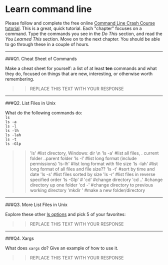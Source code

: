# Learn command line

Please follow and complete the free online [Command Line Crash Course
tutorial](http://cli.learncodethehardway.org/book/). This is a great,
quick tutorial. Each "chapter" focuses on a command. Type the commands
you see in the _Do This_ section, and read the _You Learned This_
section. Move on to the next chapter. You should be able to go through
these in a couple of hours.

---

###Q1.  Cheat Sheet of Commands  

Make a cheat sheet for yourself: a list of at least **ten** commands and what they do, focused on things that are new, interesting, or otherwise worth remembering.

> > REPLACE THIS TEXT WITH YOUR RESPONSE

---

###Q2.  List Files in Unix   

What do the following commands do:  
`ls`  
`ls -a`  
`ls -l`  
`ls -lh`  
`ls -lah`  
`ls -t`  
`ls -Glp`  

> >'ls' #list directory, Windows: dir \n
'ls -a' #list all files, . current folder ..parent folder
'ls -l' #list long format (include permissions)
'ls-lh' #list long format with file size
'ls -lah' #list long format of all files and file size??
'ls -t' #sort by time and date
'ls -s' #list files sorted by size
'ls -r' #list files in reverse specified order
'ls -Glp' #
'cd' #change directory
'cd ..' #change directory up one folder
'cd -' #change directory to previous working directory
'mkdir <foldername>' #make a new folder/directory

---

###Q3.  More List Files in Unix  

Explore these other [ls options](http://www.techonthenet.com/unix/basic/ls.php) and pick 5 of your favorites:

> > REPLACE THIS TEXT WITH YOUR RESPONSE

---

###Q4.  Xargs   

What does `xargs` do? Give an example of how to use it.

> > REPLACE THIS TEXT WITH YOUR RESPONSE

 

